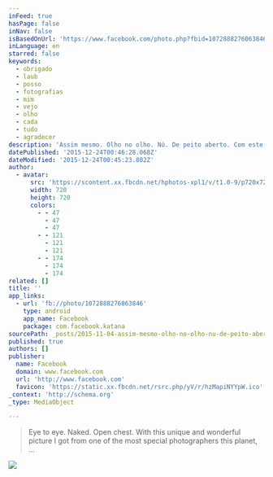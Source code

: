 ```yaml
---
inFeed: true
hasPage: false
inNav: false
isBasedOnUrl: 'https://www.facebook.com/photo.php?fbid=1072888276063846&set=a.390531347632879.96667.100000280510746&type=3'
inLanguage: en
starred: false
keywords:
  - obrigado
  - laub
  - posso
  - fotografias
  - mim
  - vejo
  - olho
  - cada
  - tudo
  - agradecer
description: 'Assim mesmo. Olho no olho. Nú. De peito aberto. Com este retrato único e maravilhoso que ganhei de um dos fotógrafos mais especiais deste planeta, o...'
datePublished: '2015-12-24T00:46:28.068Z'
dateModified: '2015-12-24T00:45:23.802Z'
author:
  - avatar:
      src: 'https://scontent.xx.fbcdn.net/hphotos-xpl1/v/t1.0-9/p720x720/12196359_1072888276063846_5338646098667650160_n.jpg?oh=a5144e0553c773104adc531398b2b316&oe=56B67FC9'
      width: 720
      height: 720
      colors:
        - - 47
          - 47
          - 47
        - - 121
          - 121
          - 121
        - - 174
          - 174
          - 174
related: []
title: ''
app_links:
  - url: 'fb://photo/1072888276063846'
    type: android
    app_name: Facebook
    package: com.facebook.katana
sourcePath: _posts/2015-11-04-assim-mesmo-olho-no-olho-nu-de-peito-aberto-com-este-ret.md
published: true
authors: []
publisher:
  name: Facebook
  domain: www.facebook.com
  url: 'http://www.facebook.com'
  favicon: 'https://static.xx.fbcdn.net/rsrc.php/yV/r/hzMapiNYYpW.ico'
_context: 'http://schema.org'
_type: MediaObject

---
```

> Eye to eye. Naked. Open chest. With this unique and wonderful picture I got from one of the most special photographers this planet, ...

![](https://the-grid-user-content.s3-us-west-2.amazonaws.com/e955e11a-3591-43e4-8cc6-99adcff9ed11.jpg)